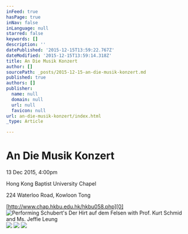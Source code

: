 ```yaml
---
inFeed: true
hasPage: true
inNav: false
inLanguage: null
starred: false
keywords: []
description: ''
datePublished: '2015-12-15T13:59:22.767Z'
dateModified: '2015-12-15T13:59:14.318Z'
title: An Die Musik Konzert
author: []
sourcePath: _posts/2015-12-15-an-die-musik-konzert.md
published: true
authors: []
publisher:
  name: null
  domain: null
  url: null
  favicon: null
url: an-die-musik-konzert/index.html
_type: Article

---
```

# An Die Musik Konzert

13 Dec 2015, 4:00pm

Hong Kong Baptist University Chapel

224 Waterloo Road, Kowloon Tong

[http://www.chap.hkbu.edu.hk/hkbu058.php][0]
![Performing Schubert's Der Hirt auf dem Felsen with Prof. Kurt Schmid and Ms. Jeffie Leung](https://s3-us-west-2.amazonaws.com/the-grid-img/p/7a6ec8383af2993de5a36ba7c7ba9ca68a6965af.jpg)
![](https://s3-us-west-2.amazonaws.com/the-grid-img/p/42fbd5d6bad5fdb264b4809d9c776c47f846274a.jpg)
![](https://s3-us-west-2.amazonaws.com/the-grid-img/p/1f89773fe2825c75d47722cb1f5abcefe300ecb7.jpg)
![](https://s3-us-west-2.amazonaws.com/the-grid-img/p/8d003dca2e171030111725c6b75d56962764e028.jpg)

[0]: http://www.chap.hkbu.edu.hk/hkbu058.php